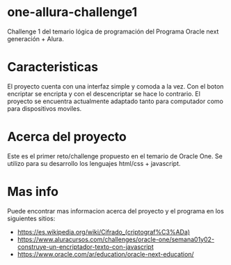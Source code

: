 # one-allura-challenge1
Challenge 1 del temario lógica de programación del Programa Oracle next generación + Alura. 

# Caracteristicas
El proyecto cuenta con una interfaz simple y comoda a la vez. Con el boton encriptar se encripta y con el descencriptar se hace lo contrario.
El proyecto se encuentra actualmente adaptado tanto para computador como para dispositivos moviles.

# Acerca del proyecto
Este es el primer reto/challenge propuesto en el temario de Oracle One.
Se utilizo para su desarrollo los lenguajes html/css + javascript.

# Mas info
Puede encontrar mas informacion acerca del proyecto y el programa en los siguientes sitios:
- https://es.wikipedia.org/wiki/Cifrado_(criptograf%C3%ADa)
- https://www.aluracursos.com/challenges/oracle-one/semana01y02-construye-un-encriptador-texto-con-javascript
- https://www.oracle.com/ar/education/oracle-next-education/





